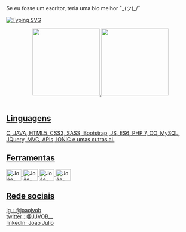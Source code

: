 Se eu fosse um escritor, teria uma bio melhor  ¯\_(ツ)_/¯


[![Typing SVG](https://readme-typing-svg.herokuapp.com/?color=00bfbf&size=35&center=true&vCenter=true&width=1000&lines=+HELLO,+MY+NAME+is+João+Julio+Veriato+Oliveira+Benigno;I'm+21+years+old;I+from+Brasil,+MG;I+study+Computer+Science+at+Rede+Doctum;Be+Welcome!+:%29)](https://git.io/typing-svg)


<div align="center">
  <a href="https://github.com/JJVOB">
  <img height="180em" src="https://github-readme-stats.vercel.app/api?username=JJVOB&show_icons=true&theme=dracula&include_all_commits=true&count_private=true"/>
  <img height="180em" src="https://github-readme-stats.vercel.app/api/top-langs/?username=JJVOB&layout=compact&langs_count=7&theme=dracula"/>
</div>

<div style="display: inline_block"><br>
  
  ## Linguagens
  C, JAVA, HTML5, CSS3, SASS, Bootstrap, JS, ES6, PHP 7, OO, MySQL, JQuery, MVC, APIs, IONIC e umas outras ai.
  
 
  ## Ferramentas
  
  <img img align="center" alt="João-" height="30" width="40" src="https://cdn.jsdelivr.net/gh/devicons/devicon/icons/vscode/vscode-original.svg" />
  <img img align="center" alt="João-" height="30" width="40" src="https://cdn.jsdelivr.net/gh/devicons/devicon/icons/github/github-original-wordmark.svg" />
  <img img align="center" alt="João-" height="30" width="40" src="https://cdn.jsdelivr.net/gh/devicons/devicon/icons/unity/unity-original.svg" />
  <img img align="center" alt="João-" height="30" width="40" src="https://cdn.jsdelivr.net/gh/devicons/devicon/icons/trello/trello-plain.svg" />
  <link img align="center" alt="João-" height="30" width="40" rel="stylesheet" href="https://cdn.jsdelivr.net/gh/devicons/devicon@v2.14.0/devicon.min.css">
  <link img align="center" alt="João-" height="30" width="40" rel="stylesheet" href="https://cdn.jsdelivr.net/gh/devicons/devicon@v2.14.0/devicon.min.css">
  <link img align="center" alt="João-" height="30" width="40" rel="stylesheet" href="https://cdn.jsdelivr.net/gh/devicons/devicon@v2.14.0/devicon.min.css">
  
  
  ## Rede sociais

  ig      : @joaojvob <br>
  twitter : @JJVOB__ <br>
  linkedln: Joao Julio <br>
  
</div>
